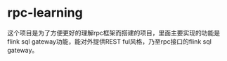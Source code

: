 # rpc-learning

这个项目是为了方便更好的理解rpc框架而搭建的项目，里面主要实现的功能是flink sql gateway功能，能对外提供REST ful风格，乃至rpc接口的flink sql gateway。
